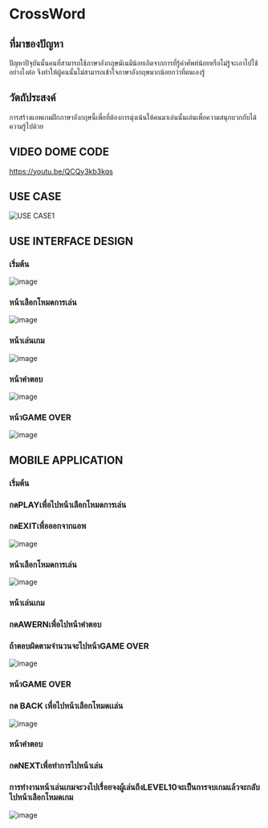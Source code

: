 # CrossWord
## ที่มาของปัญหา
  ปัญหาปัจุบันนั้นคนที่สามารถใช้ภาษาอังกฤษนัเนมีน้อยเกิดจากการที่รู้คำศัพท์น้อยหรือไม่รู้จะเอาไปใช้อย่างไงต่อ จึงทำให้ผู้คนนั้นไม่สามารถเข้าใจภาษาอังกฤษมากน้อยกว่าที่ตนเองรู้
## วัตถัประสงค์
  การสร้างแอพเกมฝึกภาษาอังกฤษนี้เพื่อที่ต้องการมุ่งเน้นให้คนมาเล่นนั้นเล่นเพื่อความสนุกบวกกับได้ความรู้ไปด้วย
## VIDEO DOME CODE
  https://youtu.be/QCQy3kb3kqs
## USE CASE
  ![USE CASE1](https://user-images.githubusercontent.com/86766147/196917246-3c099b3e-fc49-4b97-b183-6a178e4d3311.jpg)
## USE INTERFACE DESIGN
  ### เริ่มต้น
  ![image](https://user-images.githubusercontent.com/86766147/196938109-d1a58d93-db8d-4232-ad01-966ce5ec6480.png)
  ### หน้าเลือกโหมดการเล่น
   ![image](https://user-images.githubusercontent.com/86766147/196938173-3724d23d-3cbd-4d27-9f73-76e4dc88a3c9.png)
  ### หน้าเล่นเกม
  ![image](https://user-images.githubusercontent.com/86766147/196938338-21db33ad-59b9-43a6-bb5b-9bc52b274907.png)
  ### หน้าคำตอบ
  ![image](https://user-images.githubusercontent.com/86766147/196938700-a29652b2-1547-43ea-9bbf-7d7fd11e7e10.png)
  ### หน้าGAME OVER
  ![image](https://user-images.githubusercontent.com/86766147/196938274-69c7ff6c-b0e7-44e4-9000-12aba1e60427.png)
## MOBILE APPLICATION
  ### เริ่มต้น
  ### กดPLAYเพื่อไปหน้าเลือกโหมดการเล่น
  ### กดEXITเพื่อออกจากแอพ
  ![image](https://user-images.githubusercontent.com/86766147/196938109-d1a58d93-db8d-4232-ad01-966ce5ec6480.png)
  ### หน้าเลือกโหมดการเล่น
  ![image](https://user-images.githubusercontent.com/86766147/196938173-3724d23d-3cbd-4d27-9f73-76e4dc88a3c9.png)
  ### หน้าเล่นเกม
  ### กดAWERNเพื่อไปหน้าคำตอบ
  ### ถ้าตอบผิดตามจำนวนจะไปหน้าGAME OVER
  ![image](https://user-images.githubusercontent.com/86766147/196938338-21db33ad-59b9-43a6-bb5b-9bc52b274907.png)
  ### หน้าGAME OVER
  ### กด BACK เพื่อไปหน้าเลือกโหมดเเล่น
  ![image](https://user-images.githubusercontent.com/86766147/196938274-69c7ff6c-b0e7-44e4-9000-12aba1e60427.png)
  ### หน้าคำตอบ
  ### กดNEXTเพื่อทำการไปหน้าเล่น
  ### การทำงานหน้าเล่นเกมจะวงไปเรื่อยจงผู้เล่นถึงLEVEL10จะเป็นการจบเกมแล้วจะกลับไปหน้าเลือกโหมดเกม
  ![image](https://user-images.githubusercontent.com/86766147/196938700-a29652b2-1547-43ea-9bbf-7d7fd11e7e10.png)
